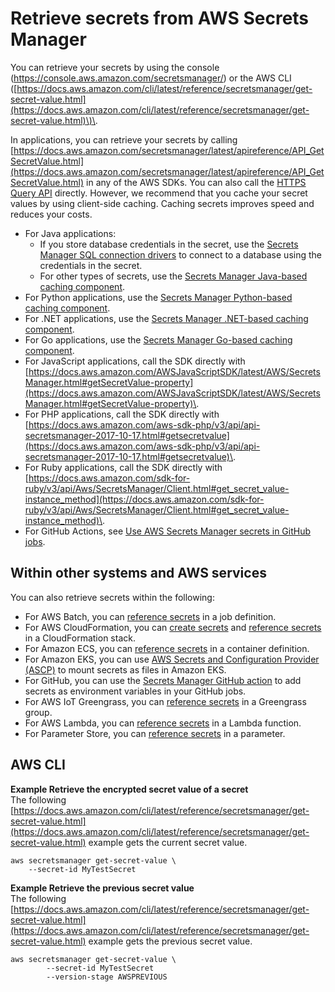 # Retrieve secrets from AWS Secrets Manager<a name="retrieving-secrets"></a>

You can retrieve your secrets by using the console \([https://console\.aws\.amazon\.com/secretsmanager/](https://console.aws.amazon.com/secretsmanager/)\) or the AWS CLI \([https://docs.aws.amazon.com/cli/latest/reference/secretsmanager/get-secret-value.html](https://docs.aws.amazon.com/cli/latest/reference/secretsmanager/get-secret-value.html)\)\.

In applications, you can retrieve your secrets by calling [https://docs.aws.amazon.com/secretsmanager/latest/apireference/API_GetSecretValue.html](https://docs.aws.amazon.com/secretsmanager/latest/apireference/API_GetSecretValue.html) in any of the AWS SDKs\. You can also call the [HTTPS Query API](asm_access.md#asm-sdks_query-api) directly\. However, we recommend that you cache your secret values by using client\-side caching\. Caching secrets improves speed and reduces your costs\. 
+ For Java applications: 
  + If you store database credentials in the secret, use the [Secrets Manager SQL connection drivers](retrieving-secrets_jdbc.md) to connect to a database using the credentials in the secret\. 
  + For other types of secrets, use the [Secrets Manager Java\-based caching component](retrieving-secrets_cache-java.md)\.
+ For Python applications, use the [Secrets Manager Python\-based caching component](retrieving-secrets_cache-python.md)\.
+ For \.NET applications, use the [Secrets Manager \.NET\-based caching component](retrieving-secrets_cache-net.md)\.
+ For Go applications, use the [Secrets Manager Go\-based caching component](retrieving-secrets_cache-go.md)\.
+ For JavaScript applications, call the SDK directly with [https://docs.aws.amazon.com/AWSJavaScriptSDK/latest/AWS/SecretsManager.html#getSecretValue-property](https://docs.aws.amazon.com/AWSJavaScriptSDK/latest/AWS/SecretsManager.html#getSecretValue-property)\.
+ For PHP applications, call the SDK directly with [https://docs.aws.amazon.com/aws-sdk-php/v3/api/api-secretsmanager-2017-10-17.html#getsecretvalue](https://docs.aws.amazon.com/aws-sdk-php/v3/api/api-secretsmanager-2017-10-17.html#getsecretvalue)\.
+ For Ruby applications, call the SDK directly with [https://docs.aws.amazon.com/sdk-for-ruby/v3/api/Aws/SecretsManager/Client.html#get_secret_value-instance_method](https://docs.aws.amazon.com/sdk-for-ruby/v3/api/Aws/SecretsManager/Client.html#get_secret_value-instance_method)\.
+ For GitHub Actions, see [Use AWS Secrets Manager secrets in GitHub jobs](retrieving-secrets_github.md)\.

## Within other systems and AWS services<a name="retrieving-secrets_services"></a>

You can also retrieve secrets within the following:
+ For AWS Batch, you can [reference secrets](integrating_BATCH.md) in a job definition\.
+  For AWS CloudFormation, you can [create secrets](cloudformation.md) and [reference secrets](cfn-example_reference-secret.md) in a CloudFormation stack\.
+ For Amazon ECS, you can [reference secrets](integrating-fargate.md) in a container definition\.
+ For Amazon EKS, you can use [AWS Secrets and Configuration Provider \(ASCP\)](integrating_csi_driver.md) to mount secrets as files in Amazon EKS\.
+ For GitHub, you can use the [Secrets Manager GitHub action](retrieving-secrets_github.md) to add secrets as environment variables in your GitHub jobs\.
+ For AWS IoT Greengrass, you can [reference secrets](integrating-greengrass.md) in a Greengrass group\.
+ For AWS Lambda, you can [reference secrets](retrieving-secrets_lambda.md) in a Lambda function\.
+ For Parameter Store, you can [reference secrets](integrating_parameterstore.md) in a parameter\.

## AWS CLI<a name="retrieving-secrets_cli"></a>

**Example Retrieve the encrypted secret value of a secret**  
The following [https://docs.aws.amazon.com/cli/latest/reference/secretsmanager/get-secret-value.html](https://docs.aws.amazon.com/cli/latest/reference/secretsmanager/get-secret-value.html) example gets the current secret value\.  

```
aws secretsmanager get-secret-value \
    --secret-id MyTestSecret
```

**Example Retrieve the previous secret value**  
The following [https://docs.aws.amazon.com/cli/latest/reference/secretsmanager/get-secret-value.html](https://docs.aws.amazon.com/cli/latest/reference/secretsmanager/get-secret-value.html) example gets the previous secret value\.  

```
aws secretsmanager get-secret-value \
        --secret-id MyTestSecret
        --version-stage AWSPREVIOUS
```